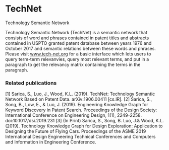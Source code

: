 # TechNet
Technology Semantic Network

Technology Semantic Network (TechNet) is a semantic network that consists of word and phrases contained in patent titles and abstracts contained in USPTO granted patent database between years 1976 and October 2017 and semantic relations between these words and phrases. Please visit www.tech-net.org for a basic interface which lets users to query term-term relevanvies, query most relevant terms, and put in a paragraph to get the relevancy matrix containing the terms in the paragraph.


### Related publications

[1] Sarica, S., Luo, J., Wood, K.L. (2019). TechNet: Technology Semantic Network Based on Patent Data. arXiv:1906.00411 [cs.IR].
[2] Sarica, S., Song, B., Low, E., & Luo, J. (2019). Engineering Knowledge Graph for Keyword Discovery in Patent Search. Proceedings of the Design Society: International Conference on Engineering Design, 1(1), 2249-2258. doi:10.1017/dsi.2019.231
[3] (In Print) Sarica, S., Song, B. Luo, J.& Wood, K.L. (2019). Technology Knowledge Graph for Design Exploration: Application to Designing the Future of Flying Cars. Proceedings of the ASME 2019 International Design Engineering Technical Conferences and Computers and Information in Engineering Conference. 
